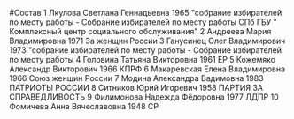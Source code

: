 #Состав
1 Лкулова Светлана Геннадьевна 1965 \"собрание избирателей по месту работы - Собрание избирателей по месту работы СПб ГБУ \" Комплексный центр социального обслуживания\"
2 Андреева Мария Владимировна 1971 За женщин России
3 Ганусинец Олег Владимирович 1973 \"собрание избирателей по месту работы - Собрание избирателей по месту работы
4 Головина Татьяна Викторовна 1961 ЕР
5 Кожемяко Александр Викторович 1966 КПРФ
6 Макаревская Елена Владимировна 1966 Союз женщин России
7 Модина Александра Вадимовна 1983 ПАТРИОТЫ РОССИИ
8 Ситников Юрий Игоревич 1958 ПАРТИЯ ЗА СПРАВЕДЛИВОСТЬ
9 Филимонова Надежда Фёдоровна 1977 ЛДПР
10 Фомичева Анна Вячеславовна 1948 СР
